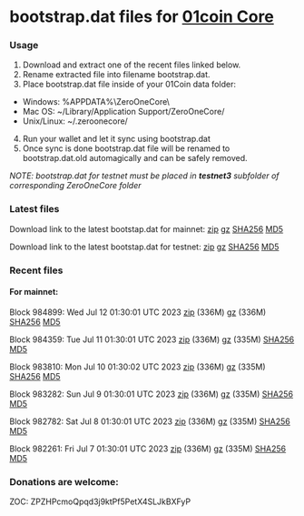 # bootstrap.dat files for [01coin Core](https://01coin.io)

### Usage

1. Download and extract one of the recent files linked below.
2. Rename extracted file into filename bootstrap.dat.
3. Place bootstrap.dat file inside of your 01Coin data folder:
 - Windows: %APPDATA%\ZeroOneCore\
 - Mac OS: ~/Library/Application Support/ZeroOneCore/
 - Unix/Linux: ~/.zeroonecore/
4. Run your wallet and let it sync using bootstrap.dat
5. Once sync is done bootstrap.dat file will be renamed to bootstrap.dat.old automagically and can be safely removed.

_NOTE: bootstrap.dat for testnet must be placed in **testnet3** subfolder of corresponding ZeroOneCore folder_

### Latest files
Download link to the latest bootstap.dat for mainnet: [zip](https://files.01coin.io/mainnet/bootstrap.dat.zip) [gz](https://files.01coin.io/mainnet/bootstrap.dat.tar.gz) [SHA256](https://files.01coin.io/mainnet/sha256.txt) [MD5](https://files.01coin.io/mainnet/md5.txt)

Download link to the latest bootstap.dat for testnet: [zip](https://files.01coin.io/testnet/bootstrap.dat.zip) [gz](https://files.01coin.io/testnet/bootstrap.dat.tar.gz) [SHA256](https://files.01coin.io/testnet/sha256.txt) [MD5](https://files.01coin.io/testnet/md5.txt)

### Recent files

#### For mainnet:

Block 984899: Wed Jul 12 01:30:01 UTC 2023 [zip](https://files.01coin.io/mainnet/2023-07-12/bootstrap.dat.zip) (336M) [gz](https://files.01coin.io/mainnet/2023-07-12/bootstrap.dat.tar.gz) (336M) [SHA256](https://files.01coin.io/mainnet/2023-07-12/sha256.txt) [MD5](https://files.01coin.io/mainnet/2023-07-12/md5.txt)

Block 984359: Tue Jul 11 01:30:01 UTC 2023 [zip](https://files.01coin.io/mainnet/2023-07-11/bootstrap.dat.zip) (336M) [gz](https://files.01coin.io/mainnet/2023-07-11/bootstrap.dat.tar.gz) (335M) [SHA256](https://files.01coin.io/mainnet/2023-07-11/sha256.txt) [MD5](https://files.01coin.io/mainnet/2023-07-11/md5.txt)

Block 983810: Mon Jul 10 01:30:02 UTC 2023 [zip](https://files.01coin.io/mainnet/2023-07-10/bootstrap.dat.zip) (336M) [gz](https://files.01coin.io/mainnet/2023-07-10/bootstrap.dat.tar.gz) (335M) [SHA256](https://files.01coin.io/mainnet/2023-07-10/sha256.txt) [MD5](https://files.01coin.io/mainnet/2023-07-10/md5.txt)

Block 983282: Sun Jul  9 01:30:01 UTC 2023 [zip](https://files.01coin.io/mainnet/2023-07-09/bootstrap.dat.zip) (336M) [gz](https://files.01coin.io/mainnet/2023-07-09/bootstrap.dat.tar.gz) (335M) [SHA256](https://files.01coin.io/mainnet/2023-07-09/sha256.txt) [MD5](https://files.01coin.io/mainnet/2023-07-09/md5.txt)

Block 982782: Sat Jul  8 01:30:01 UTC 2023 [zip](https://files.01coin.io/mainnet/2023-07-08/bootstrap.dat.zip) (336M) [gz](https://files.01coin.io/mainnet/2023-07-08/bootstrap.dat.tar.gz) (335M) [SHA256](https://files.01coin.io/mainnet/2023-07-08/sha256.txt) [MD5](https://files.01coin.io/mainnet/2023-07-08/md5.txt)

Block 982261: Fri Jul  7 01:30:01 UTC 2023 [zip](https://files.01coin.io/mainnet/2023-07-07/bootstrap.dat.zip) (336M) [gz](https://files.01coin.io/mainnet/2023-07-07/bootstrap.dat.tar.gz) (335M) [SHA256](https://files.01coin.io/mainnet/2023-07-07/sha256.txt) [MD5](https://files.01coin.io/mainnet/2023-07-07/md5.txt)


### Donations are welcome:

ZOC: ZPZHPcmoQpqd3j9ktPf5PetX4SLJkBXFyP
